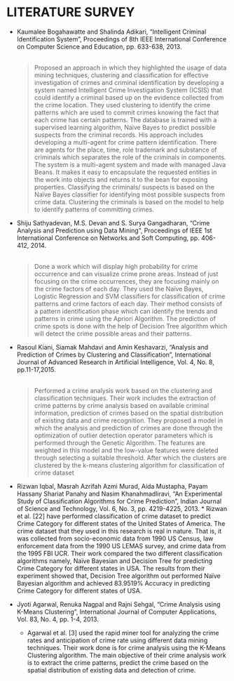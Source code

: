 # LITERATURE SURVEY

* Kaumalee Bogahawatte and Shalinda Adikari, “Intelligent
Criminal Identification System”, Proceedings of 8th IEEE
International Conference on Computer Science and
Education, pp. 633-638, 2013.</br></br>
	> Proposed an approach in which
		they highlighted the usage of data mining techniques, clustering
		and classification for effective investigation of crimes and criminal
		identification by developing a system named Intelligent Crime
		Investigation System (ICSIS) that could identify a criminal based
		up on the evidence collected from the crime location. They used
		clustering to identify the crime patterns which are used to commit
		crimes knowing the fact that each crime has certain patterns. The
		database is trained with a supervised learning algorithm, Naïve
		Bayes to predict possible suspects from the criminal records. His
		approach includes developing a multi-agent for crime pattern
		identification. There are agents for the place, time, role trademark
		and substance of criminals which separates the role of the
		criminals in components. The system is a multi-agent system and
		made with managed Java Beans. It makes it easy to encapsulate
		the requested entities in the work into objects and returns it to the
		bean for exposing properties. Classifying the criminals/ suspects is
		based on the Naïve Bayes classifier for identifying most possible
		suspects from crime data. Clustering the criminals is based on the
		model to help to identify patterns of committing crimes. 

* Shiju Sathyadevan, M.S. Devan and S. Surya Gangadharan,
“Crime Analysis and Prediction using Data Mining”,
Proceedings of IEEE 1st International Conference on
Networks and Soft Computing, pp. 406-412, 2014.</br></br>
	> Done a work which will display 
		high probability for crime occurrence and can visualize crime prone
		areas. Instead of just focusing on the crime occurrences, they are
		focusing mainly on the crime factors of each day. They used the
		Naïve Bayes, Logistic Regression and SVM classifiers for
		classification of crime patterns and crime factors of each day.
		Their method consists of a pattern identification phase which can
		identify the trends and patterns in crime using the Apriori
		Algorithm. The prediction of crime spots is done with the help of
		Decision Tree algorithm which will detect the crime possible
		areas and their patterns.

* Rasoul Kiani, Siamak Mahdavi and Amin Keshavarzi,
	“Analysis and Prediction of Crimes by Clustering and
	Classification”, International Journal of Advanced
	Research in Artificial Intelligence, Vol. 4, No. 8, pp.11-17,2015. </br></br>
	> Performed a crime analysis work based on the
		clustering and classification techniques. Their work includes the
		extraction of crime patterns by crime analysis based on available
		criminal information, prediction of crimes based on the spatial
		distribution of existing data and crime recognition. They proposed
		a model in which the analysis and prediction of crimes are done
		through the optimization of outlier detection operator parameters
		which is performed through the Genetic Algorithm. The features
		are weighted in this model and the low-value features were
		deleted through selecting a suitable threshold. After which the
		clusters are clustered by the k-means clustering algorithm for
		classification of crime dataset


* Rizwan Iqbal, Masrah Azrifah Azmi Murad, Aida
	Mustapha, Payam Hassany Shariat Panahy and Nasim
	Khanahmadliravi, “An Experimental Study of Classification
	Algorithms for Crime Prediction”, Indian Journal of Science
	and Technology, Vol. 6, No. 3, pp. 4219-4225, 2013.
		* Rizwan et al. [22] have performed classification of crime
		dataset to predict Crime Category for different states of the United
		States of America. The crime dataset that they used in this research
		is real in nature. That is, it was collected from socio-economic data
		from 1990 US Census, law enforcement data from the 1990 US
		LEMAS survey, and crime data from the 1995 FBI UCR. Their
		work compared the two different classification algorithms namely,
		Naïve Bayesian and Decision Tree for predicting Crime Category
		for different states in USA. The results from their experiment
		showed that, Decision Tree algorithm out performed Naïve
		Bayesian algorithm and achieved 83.9519% Accuracy in
		predicting Crime Category for different states of USA.

* Jyoti Agarwal, Renuka Nagpal and Rajni Sehgal, “Crime
	Analysis using K-Means Clustering”, International Journal
	of Computer Applications, Vol. 83, No. 4, pp. 1-4, 2013.
	* Agarwal et al. [3] used the rapid miner tool for analyzing the
	crime rates and anticipation of crime rate using different 
	data mining techniques.	Their work done is for crime analysis using
	the K-Means Clustering algorithm. The main objective of their
	crime analysis work is to extract the crime patterns, predict the
	crime based on the spatial distribution of existing data and
	detection of crime.
